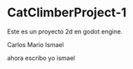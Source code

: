 # CatClimberProject-1
Este es un proyecto 2d en godot engine.

Carlos Mario 
Ismael 

ahora escribo yo ismael
